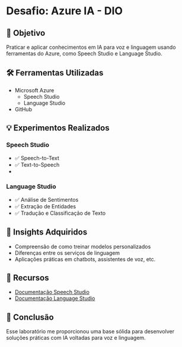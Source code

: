 # Desafio: Azure IA - DIO

## 🎯 Objetivo
Praticar e aplicar conhecimentos em IA para voz e linguagem usando ferramentas do Azure, como Speech Studio e Language Studio.

## 🛠️ Ferramentas Utilizadas
- Microsoft Azure
  - Speech Studio
  - Language Studio
- GitHub

## 💡 Experimentos Realizados

### Speech Studio
- ✅ Speech-to-Text
- ✅ Text-to-Speech
- 
### Language Studio
- ✅ Análise de Sentimentos
- ✅ Extração de Entidades
- ✅ Tradução e Classificação de Texto

## 📘 Insights Adquiridos
- Compreensão de como treinar modelos personalizados
- Diferenças entre os serviços de linguagem
- Aplicações práticas em chatbots, assistentes de voz, etc.

## 📎 Recursos
- [Documentação Speech Studio](https://learn.microsoft.com/en-us/azure/cognitive-services/speech-service/)
- [Documentação Language Studio](https://learn.microsoft.com/en-us/azure/cognitive-services/language-service/)

## 📢 Conclusão
Esse laboratório me proporcionou uma base sólida para desenvolver soluções práticas com IA voltadas para voz e linguagem.
